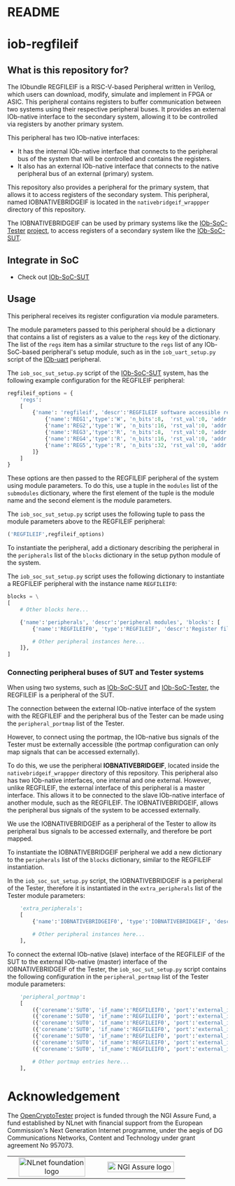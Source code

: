 <!--
SPDX-FileCopyrightText: 2024 IObundle

SPDX-License-Identifier: MIT
-->

# README #

# iob-regfileif

## What is this repository for? ##

The IObundle REGFILEIF is a RISC-V-based Peripheral written in Verilog, which users can download, modify, simulate and implement in FPGA or ASIC.
This peripheral contains registers to buffer communication between two systems using their respective peripheral buses.
It provides an external IOb-native interface to the secondary system, allowing it to be controlled via registers by another primary system.

This peripheral has two IOb-native interfaces:
- It has the internal IOb-native interface that connects to the peripheral bus of the system that will be controlled and contains the registers.
- It also has an external IOb-native interface that connects to the native peripheral bus of an external (primary) system.

This repository also provides a peripheral for the primary system, that allows it to access registers of the secondary system.
This peripheral, named IOBNATIVEBRIDGEIF is located in the `nativebridgeif_wrappper` directory of this repository.

The IOBNATIVEBRIDGEIF can be used by primary systems like the [IOb-SoC-Tester](https://github.com/IObundle/iob-soc-tester) [project](https://nlnet.nl/project/OpenCryptoTester#ack), to access registers of a secondary system like the [IOb-SoC-SUT](https://github.com/IObundle/iob-soc-sut).

## Integrate in SoC ##

* Check out [IOb-SoC-SUT](https://github.com/IObundle/iob-soc-sut)

## Usage

This peripheral receives its register configuration via module parameters.

The module parameters passed to this peripheral should be a dictionary that contains a list of registers as a value to the `regs` key of the dictionary.
The list of the `regs` item has a similar structure to the `regs` list of any IOb-SoC-based peripheral's setup module, such as in the `iob_uart_setup.py` script of the [IOb-uart](https://github.com/IObundle/iob-uart) peripheral.

The `iob_soc_sut_setup.py` script of the [IOb-SoC-SUT](https://github.com/IObundle/iob-soc-sut) system, has the following example configuration for the REGFILEIF peripheral:
```Python
regfileif_options = {
    'regs':
    [
        {'name': 'regfileif', 'descr':'REGFILEIF software accessible registers.', 'regs': [
            {'name':'REG1','type':'W', 'n_bits':8,  'rst_val':0, 'addr':-1, 'log2n_items':0, 'autologic':True, 'descr':'Write register: 8 bit'},
            {'name':'REG2','type':'W', 'n_bits':16, 'rst_val':0, 'addr':-1, 'log2n_items':0, 'autologic':True, 'descr':'Write register: 16 bit'},
            {'name':'REG3','type':'R', 'n_bits':8,  'rst_val':0, 'addr':-1, 'log2n_items':0, 'autologic':True, 'descr':'Read register: 8 bit'},
            {'name':'REG4','type':'R', 'n_bits':16, 'rst_val':0, 'addr':-1, 'log2n_items':0, 'autologic':True, 'descr':'Read register 16 bit'},
            {'name':'REG5','type':'R', 'n_bits':32, 'rst_val':0, 'addr':-1, 'log2n_items':0, 'autologic':True, 'descr':'Read register 32 bit.'},
        ]}
    ]
}
```

These options are then passed to the REGFILEIF peripheral of the system using module parameters.
To do this, use a tuple in the `modules` list of the `submodules` dictionary, where the first element of the tuple is the module name and the second element is the module parameters.

The `iob_soc_sut_setup.py` script uses the following tuple to pass the module parameters above to the REGFILEIF peripheral:
```Python
('REGFILEIF',regfileif_options)
```

To instantiate the peripheral, add a dictionary describing the peripheral in the `peripherals` list of the `blocks` dictionary in the setup python module of the system.

The `iob_soc_sut_setup.py` script uses the following dictionary to instantiate a REGFILEIF peripheral with the instance name `REGFILEIF0`:
```Python
blocks = \
[
    # Other blocks here...

    {'name':'peripherals', 'descr':'peripheral modules', 'blocks': [
        {'name':'REGFILEIF0', 'type':'REGFILEIF', 'descr':'Register file interface', 'params':{}},

        # Other peripheral instances here...
    ]},
]
```

### Connecting peripheral buses of SUT and Tester systems

When using two systems, such as [IOb-SoC-SUT](https://github.com/IObundle/iob-soc-sut) and [IOb-SoC-Tester](https://github.com/IObundle/iob-soc-tester), the REGFILEIF is a peripheral of the SUT.

The connection between the external IOb-native interface of the system with the REGFILEIF and the peripheral bus of the Tester can be made using the `peripheral_portmap` list of the Tester.

However, to connect using the portmap, the IOb-native bus signals of the Tester must be externally accessible (the portmap configuration can only map signals that can be accessed externally).

To do this, we use the peripheral **IOBNATIVEBRIDGEIF**, located inside the `nativebridgeif_wrappper` directory of this repository.
This peripheral also has two IOb-native interfaces, one internal and one external.
However, unlike REGFILEIF, the external interface of this peripheral is a master interface. This allows it to be connected to the slave IOb-native interface of another module, such as the REGFILEIF.
The IOBNATIVEBRIDGEIF, allows the peripheral bus signals of the system to be accessed externally.

We use the IOBNATIVEBRIDGEIF as a peripheral of the Tester to allow its peripheral bus signals to be accessed externally, and therefore be port mapped.

To instantiate the IOBNATIVEBRIDGEIF peripheral we add a new dictionary to the `peripherals` list of the `blocks` dictionary, similar to the REGFILEIF instantiation.

In the `iob_soc_sut_setup.py` script, the IOBNATIVEBRIDGEIF is a peripheral of the Tester, therefore it is instantiated in the `extra_peripherals` list of the Tester module parameters:
```Python
    'extra_peripherals':
    [
        {'name':'IOBNATIVEBRIDGEIF0', 'type':'IOBNATIVEBRIDGEIF', 'descr':'IOb native interface for communication with SUT. Essentially a REGFILEIF without any registers.', 'params':{}},

        # Other peripheral instances here...
    ],
```

To connect the external IOb-native (slave) interface of the REGFILEIF of the SUT to the external IOb-native (master) interface of the IOBNATIVEBRIDGEIF of the Tester, the `iob_soc_sut_setup.py` script contains the following configuration in the `peripheral_portmap` list of the Tester module parameters:
```Python
    'peripheral_portmap':
    [
        ({'corename':'SUT0', 'if_name':'REGFILEIF0', 'port':'external_iob_valid_i', 'bits':[]}, {'corename':'IOBNATIVEBRIDGEIF0', 'if_name':'iob_m_port', 'port':'iob_valid_o', 'bits':[]}),
        ({'corename':'SUT0', 'if_name':'REGFILEIF0', 'port':'external_iob_addr_i', 'bits':[]}, {'corename':'IOBNATIVEBRIDGEIF0', 'if_name':'iob_m_port', 'port':'iob_addr_o', 'bits':[]}),
        ({'corename':'SUT0', 'if_name':'REGFILEIF0', 'port':'external_iob_wdata_i', 'bits':[]}, {'corename':'IOBNATIVEBRIDGEIF0', 'if_name':'iob_m_port', 'port':'iob_wdata_o', 'bits':[]}),
        ({'corename':'SUT0', 'if_name':'REGFILEIF0', 'port':'external_iob_wstrb_i', 'bits':[]}, {'corename':'IOBNATIVEBRIDGEIF0', 'if_name':'iob_m_port', 'port':'iob_wstrb_o', 'bits':[]}),
        ({'corename':'SUT0', 'if_name':'REGFILEIF0', 'port':'external_iob_rvalid_o', 'bits':[]}, {'corename':'IOBNATIVEBRIDGEIF0', 'if_name':'iob_m_port', 'port':'iob_rvalid_i', 'bits':[]}),
        ({'corename':'SUT0', 'if_name':'REGFILEIF0', 'port':'external_iob_rdata_o', 'bits':[]}, {'corename':'IOBNATIVEBRIDGEIF0', 'if_name':'iob_m_port', 'port':'iob_rdata_i', 'bits':[]}),
        ({'corename':'SUT0', 'if_name':'REGFILEIF0', 'port':'external_iob_ready_o', 'bits':[]}, {'corename':'IOBNATIVEBRIDGEIF0', 'if_name':'iob_m_port', 'port':'iob_ready_i', 'bits':[]}),

        # Other portmap entries here...
    ],
```

# Acknowledgement
The [OpenCryptoTester](https://nlnet.nl/project/OpenCryptoTester#ack) project is funded through the NGI Assure Fund, a fund established by NLnet
with financial support from the European Commission's Next Generation Internet
programme, under the aegis of DG Communications Networks, Content and Technology
under grant agreement No 957073.

<table>
    <tr>
        <td align="center" width="50%"><img src="https://nlnet.nl/logo/banner.svg" alt="NLnet foundation logo" style="width:90%"></td>
        <td align="center"><img src="https://nlnet.nl/image/logos/NGIAssure_tag.svg" alt="NGI Assure logo" style="width:90%"></td>
    </tr>
</table>
